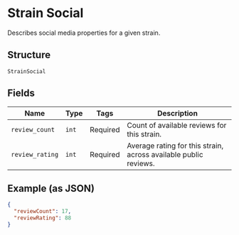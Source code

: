 
# Strain Social

Describes social media properties for a given strain.

## Structure

`StrainSocial`

## Fields

| Name | Type | Tags | Description |
|  --- | --- | --- | --- |
| `review_count` | `int` | Required | Count of available reviews for this strain. |
| `review_rating` | `int` | Required | Average rating for this strain, across available public reviews. |

## Example (as JSON)

```json
{
  "reviewCount": 17,
  "reviewRating": 88
}
```

